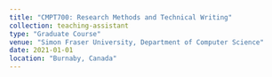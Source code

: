 ```yaml
---
title: "CMPT700: Research Methods and Technical Writing"
collection: teaching-assistant
type: "Graduate Course"
venue: "Simon Fraser University, Department of Computer Science"
date: 2021-01-01
location: "Burnaby, Canada"
---
```

